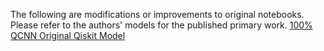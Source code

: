 The following are modifications or improvements to original notebooks. Please refer to the authors' models for the published primary work. 
[100% QCNN Original Qiskit Model](https://qiskit.org/ecosystem/machine-learning/tutorials/11_quantum_convolutional_neural_networks.html)
